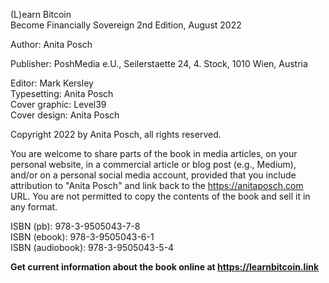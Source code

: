 
(L)earn Bitcoin  
Become Financially Sovereign 
2nd Edition, August 2022 

Author: Anita Posch  

Publisher: PoshMedia e.U., Seilerstaette 24, 4. Stock, 1010 Wien, Austria    

Editor: Mark Kersley   
Typesetting: Anita Posch  
Cover graphic: Level39   
Cover design: Anita Posch    

Copyright 2022 by Anita Posch, all rights reserved.  

You are welcome to share parts of the book in media articles, on your personal website, in a commercial article or blog post (e.g., Medium), and/or on a personal social media account, provided that you include attribution to "Anita Posch" and link back to the https://anitaposch.com URL. You are not permitted to copy the contents of the book and sell it in any format.

ISBN (pb): 978-3-9505043-7-8  
ISBN (ebook): 978-3-9505043-6-1  
ISBN (audiobook): 978-3-9505043-5-4  

**Get current information about the book online at https://learnbitcoin.link**